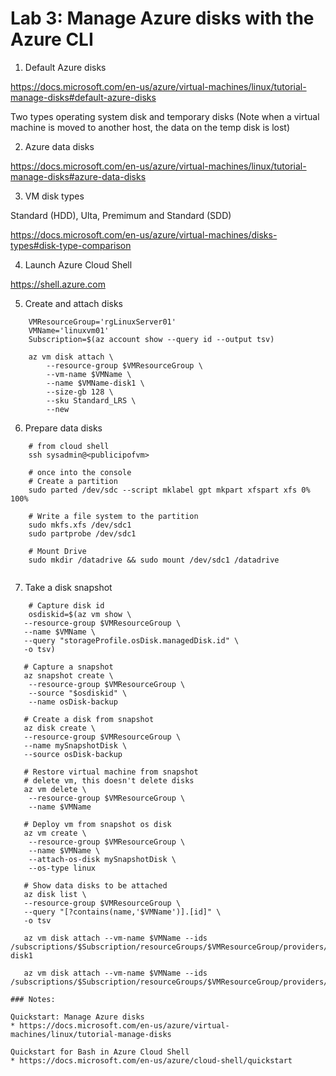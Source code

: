 # Lab 3: Manage Azure disks with the Azure CLI

1. Default Azure disks

https://docs.microsoft.com/en-us/azure/virtual-machines/linux/tutorial-manage-disks#default-azure-disks

Two types operating system disk and temporary disks (Note when a virtual machine is moved to another host, the data on the temp disk is lost)

2. Azure data disks

https://docs.microsoft.com/en-us/azure/virtual-machines/linux/tutorial-manage-disks#azure-data-disks



3. VM disk types

Standard (HDD), Ulta, Premimum and Standard (SDD)

https://docs.microsoft.com/en-us/azure/virtual-machines/disks-types#disk-type-comparison


4. Launch Azure Cloud Shell

https://shell.azure.com

5. Create and attach disks

```
    VMResourceGroup='rgLinuxServer01'
    VMName='linuxvm01'
    Subscription=$(az account show --query id --output tsv)

    az vm disk attach \
        --resource-group $VMResourceGroup \
        --vm-name $VMName \
        --name $VMName-disk1 \
        --size-gb 128 \
        --sku Standard_LRS \
        --new
```

6. Prepare data disks

```
    # from cloud shell
    ssh sysadmin@<publicipofvm>

    # once into the console
    # Create a partition
    sudo parted /dev/sdc --script mklabel gpt mkpart xfspart xfs 0% 100%

    # Write a file system to the partition
    sudo mkfs.xfs /dev/sdc1
    sudo partprobe /dev/sdc1

    # Mount Drive
    sudo mkdir /datadrive && sudo mount /dev/sdc1 /datadrive


```

7. Take a disk snapshot

```
    # Capture disk id
    osdiskid=$(az vm show \
   --resource-group $VMResourceGroup \
   --name $VMName \
   --query "storageProfile.osDisk.managedDisk.id" \
   -o tsv)

   # Capture a snapshot
   az snapshot create \
    --resource-group $VMResourceGroup \
    --source "$osdiskid" \
    --name osDisk-backup

   # Create a disk from snapshot
   az disk create \
   --resource-group $VMResourceGroup \
   --name mySnapshotDisk \
   --source osDisk-backup

   # Restore virtual machine from snapshot
   # delete vm, this doesn't delete disks
   az vm delete \
    --resource-group $VMResourceGroup \
    --name $VMName

   # Deploy vm from snapshot os disk
   az vm create \
    --resource-group $VMResourceGroup \
    --name $VMName \
    --attach-os-disk mySnapshotDisk \
    --os-type linux

   # Show data disks to be attached
   az disk list \
   --resource-group $VMResourceGroup \
   --query "[?contains(name,'$VMName')].[id]" \
   -o tsv

   az vm disk attach --vm-name $VMName --ids /subscriptions/$Subscription/resourceGroups/$VMResourceGroup/providers/Microsoft.Compute/disks/linuxvm01-disk1

   az vm disk attach --vm-name $VMName --ids /subscriptions/$Subscription/resourceGroups/$VMResourceGroup/providers/Microsoft.Compute/disks/linuxvm01_disk1_a0fd2a73aacc4ca2b05260c9bbc39d16

### Notes:

Quickstart: Manage Azure disks
* https://docs.microsoft.com/en-us/azure/virtual-machines/linux/tutorial-manage-disks

Quickstart for Bash in Azure Cloud Shell
* https://docs.microsoft.com/en-us/azure/cloud-shell/quickstart